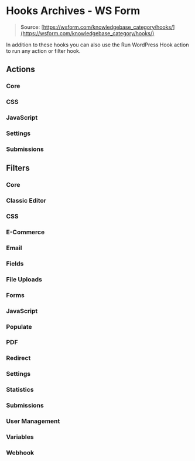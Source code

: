 # Hooks Archives - WS Form

> **Source**: [https://wsform.com/knowledgebase_category/hooks/](https://wsform.com/knowledgebase_category/hooks/)


In addition to these hooks you can also use the Run WordPress Hook action to run any action or filter hook.

 
## Actions

### Core

### CSS

### JavaScript

### Settings

### Submissions

## Filters

### Core

### Classic Editor

### CSS

### E-Commerce

### Email

### Fields

### File Uploads

### Forms

### JavaScript

### Populate

### PDF

### Redirect

### Settings

### Statistics

### Submissions

### User Management

### Variables

### Webhook
